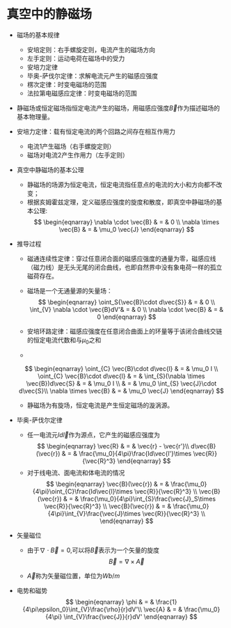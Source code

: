 # 真空中的静磁场



+ 磁场的基本规律
  + 安培定则：右手螺旋定则，电流产生的磁场方向
  + 左手定则：运动电荷在磁场中的受力
  + 安培力定律
  + 毕奥-萨伐尔定律：求解电流元产生的磁感应强度
  + 楞次定律：时变电磁场的范围
  + 法拉第电磁感应定律：时变电磁场的范围


+ 静磁场或恒定磁场指恒定电流产生的磁场，用磁感应强度$\vec{B}$作为描述磁场的基本物理量。


+ 安培力定律：载有恒定电流的两个回路之间存在相互作用力
  + 电流1产生磁场（右手螺旋定则）
  + 磁场对电流2产生作用力（左手定则）


+ 真空中静磁场的基本公理
  + 静磁场的场源为恒定电流，恒定电流指任意点的电流的大小和方向都不改变；
  + 根据亥姆霍兹定理，定义磁感应强度的旋度和散度，即真空中静磁场的基本公理:
  $$
  \begin{eqnarray}
  \nabla \cdot \vec{B} & = & 0 \\
  \nabla \times \vec{B} & = & \mu_0 \vec{J}
  \end{eqnarray}
  $$


+ 推导过程
  + 磁通连续性定律：穿过任意闭合面的磁感应强度的通量为零，磁感应线（磁力线）是无头无尾的闭合曲线，也即自然界中没有象电荷一样的孤立磁荷存在。
  + 磁场是一个无通量源的矢量场：
  $$
  \begin{eqnarray}
  \oint_S{\vec{B}\cdot d\vec{S}} & = & 0 \\
  \int_{V} \nabla \cdot \vec{B}dV'& = & 0 \\
  \nabla \cdot \vec{B} & = & 0
  \end{eqnarray}
  $$
  
  + 安培环路定律：磁感应强度在任意闭合曲面上的环量等于该闭合曲线交链的恒定电流代数和与$\mu_0$之和
  + 
  $$
  \begin{eqnarray}
  \oint_{C} \vec{B}\cdot d\vec{l} & = & \mu_0 I \\
  \oint_{C} \vec{B}\cdot d\vec{l} & = & \int_{S}(\nabla \times \vec{B})d\vec{S}
  & = & \mu_0 I \\
  & = & \mu_0 \int_{S} \vec{J}\cdot d\vec{S}\\
  \nabla \times \vec{B} & = & \mu_0 \vec{J}
  \end{eqnarray}
  $$

  + 静磁场为有旋场，恒定电流是产生恒定磁场的漩涡源。



+ 毕奥-萨伐尔定律
  + 任一电流元$Id\vec{l}$作为源点，它产生的磁感应强度为
  $$
  \begin{eqnarray}
  \vec{R} & = & \vec{r} - \vec{r'}\\
  d\vec{B}(\vec{r}) & = & \frac{\mu_0}{4\pi}\frac{Id\vec{l'}\times \vec{R}}{\vec{R}^3}
  \end{eqnarray}
  $$
  + 对于线电流、面电流和体电流的情况
  $$
  \begin{eqnarray}
  \vec{B}(\vec{r}) & = &  \frac{\mu_0}{4\pi}\oint_{C}\frac{Id\vec{l}\times \vec{R}}{\vec{R}^3} \\
  \vec{B}(\vec{r}) & = &  \frac{\mu_0}{4\pi}\int_{S}\frac{\vec{J}_S\times \vec{R}}{\vec{R}^3} \\
  \vec{B}(\vec{r}) & = &  \frac{\mu_0}{4\pi}\int_{V}\frac{\vec{J}\times \vec{R}}{\vec{R}^3} \\
  \end{eqnarray}
  $$


+ 矢量磁位
  + 由于$\nabla \cdot \vec{B} = 0$,可以将$\vec{B}$表示为一个矢量的旋度
  $$
  \vec{B} = \nabla \times \vec{A}
  $$

  + $\vec{A}$称为矢量磁位置，单位为$Wb/m$



+ 电势和磁势
$$
\begin{eqnarray}
\phi & = & \frac{1}{4\pi\epsilon_0}\int_{V}\frac{\rho}{r}dV'\\
\vec{A} & = & \frac{\mu_0}{4\pi} \int_{V}\frac{\vec{J}}{r}dV' 
\end{eqnarray}
$$